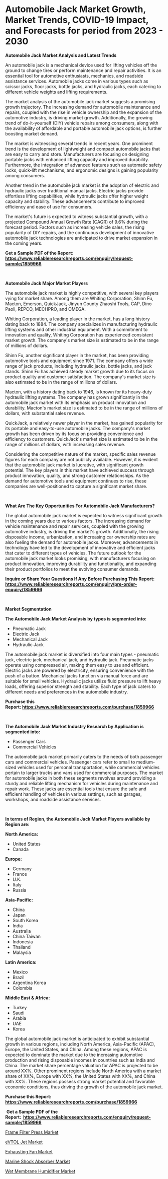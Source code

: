 <p><h1>Automobile Jack Market Growth, Market Trends, COVID-19 Impact, and Forecasts for period from 2023 - 2030</h1></p><p><strong>Automobile Jack Market Analysis and Latest Trends</strong></p>
<p><p>An automobile jack is a mechanical device used for lifting vehicles off the ground to change tires or perform maintenance and repair activities. It is an essential tool for automotive enthusiasts, mechanics, and roadside assistance services. Automobile jacks come in various types such as scissor jacks, floor jacks, bottle jacks, and hydraulic jacks, each catering to different vehicle weights and lifting requirements.</p><p>The market analysis of the automobile jack market suggests a promising growth trajectory. The increasing demand for automobile maintenance and repairs, coupled with the rise in vehicle ownership and the expansion of the automotive industry, is driving market growth. Additionally, the growing trend of do-it-yourself (DIY) vehicle repairs among consumers, along with the availability of affordable and portable automobile jack options, is further boosting market demand.</p><p>The market is witnessing several trends in recent years. One prominent trend is the development of lightweight and compact automobile jacks that are easy to carry and store. Manufacturers are focusing on designing portable jacks with enhanced lifting capacity and improved durability. Furthermore, the integration of advanced features such as automatic safety locks, quick-lift mechanisms, and ergonomic designs is gaining popularity among consumers.</p><p>Another trend in the automobile jack market is the adoption of electric and hydraulic jacks over traditional manual jacks. Electric jacks provide effortless lifting capabilities, while hydraulic jacks offer higher weight capacity and stability. These advancements contribute to improved efficiency and ease of use for consumers.</p><p>The market's future is expected to witness substantial growth, with a projected Compound Annual Growth Rate (CAGR) of 9.6% during the forecast period. Factors such as increasing vehicle sales, the rising popularity of DIY repairs, and the continuous development of innovative automobile jack technologies are anticipated to drive market expansion in the coming years.</p></p>
<p><strong>Get a Sample PDF of the Report:&nbsp; <a href="https://www.reliableresearchreports.com/enquiry/request-sample/1859966">https://www.reliableresearchreports.com/enquiry/request-sample/1859966</a></strong></p>
<p>&nbsp;</p>
<p><strong>Automobile Jack Major Market Players</strong></p>
<p><p>The automobile jack market is highly competitive, with several key players vying for market share. Among them are Whiting Corporation, Shinn Fu, Macton, Emerson, QuickJack, Jinyun County Zhaoshi Tools, CAP, Dino Paoli, REPCO, MECHPRO, and OMEGA. </p><p>Whiting Corporation, a leading player in the market, has a long history dating back to 1884. The company specializes in manufacturing hydraulic lifting systems and other industrial equipment. With a commitment to innovation and quality, Whiting Corporation has experienced consistent market growth. The company's market size is estimated to be in the range of millions of dollars.</p><p>Shinn Fu, another significant player in the market, has been providing automotive tools and equipment since 1971. The company offers a wide range of jack products, including hydraulic jacks, bottle jacks, and jack stands. Shinn Fu has achieved steady market growth due to its focus on product quality and customer satisfaction. The company's market size is also estimated to be in the range of millions of dollars.</p><p>Macton, with a history dating back to 1946, is known for its heavy-duty hydraulic lifting systems. The company has grown significantly in the automobile jack market with its emphasis on product innovation and durability. Macton's market size is estimated to be in the range of millions of dollars, with substantial sales revenue.</p><p>QuickJack, a relatively newer player in the market, has gained popularity for its portable and easy-to-use automobile jacks. The company's market growth has been driven by its focus on providing convenience and efficiency to customers. QuickJack's market size is estimated to be in the range of millions of dollars, with increasing sales revenue.</p><p>Considering the competitive nature of the market, specific sales revenue figures for each company are not publicly available. However, it is evident that the automobile jack market is lucrative, with significant growth potential. The key players in this market have achieved success through product innovation, quality, and strong customer relationships. As the demand for automotive tools and equipment continues to rise, these companies are well-positioned to capture a significant market share.</p></p>
<p>&nbsp;</p>
<p><strong>What Are The Key Opportunities For Automobile Jack Manufacturers?</strong></p>
<p><p>The global automobile jack market is expected to witness significant growth in the coming years due to various factors. The increasing demand for vehicle maintenance and repair services, coupled with the growing automotive industry, is driving the market's growth. Additionally, the rising disposable income, urbanization, and increasing car ownership rates are also fueling the demand for automobile jacks. Moreover, advancements in technology have led to the development of innovative and efficient jacks that cater to different types of vehicles. The future outlook for the automobile jack market looks promising, with manufacturers focusing on product innovation, improving durability and functionality, and expanding their product portfolios to meet the evolving consumer demands.</p></p>
<p><strong>Inquire or Share Your Questions If Any Before Purchasing This Report: <a href="https://www.reliableresearchreports.com/enquiry/pre-order-enquiry/1859966">https://www.reliableresearchreports.com/enquiry/pre-order-enquiry/1859966</a></strong></p>
<p>&nbsp;</p>
<p><strong>Market Segmentation</strong></p>
<p><strong>The Automobile Jack Market Analysis by types is segmented into:</strong></p>
<p><ul><li>Pneumatic Jack</li><li>Electric Jack</li><li>Mechanical Jack</li><li>Hydraulic Jack</li></ul></p>
<p><p>The automobile jack market is diversified into four main types - pneumatic jack, electric jack, mechanical jack, and hydraulic jack. Pneumatic jacks operate using compressed air, making them easy to use and efficient. Electric jacks are powered by electricity, ensuring convenience with the push of a button. Mechanical jacks function via manual force and are suitable for small vehicles. Hydraulic jacks utilize fluid pressure to lift heavy loads, offering superior strength and stability. Each type of jack caters to different needs and preferences in the automobile industry.</p></p>
<p><strong>Purchase this Report:&nbsp;<a href="https://www.reliableresearchreports.com/purchase/1859966">https://www.reliableresearchreports.com/purchase/1859966</a></strong></p>
<p>&nbsp;</p>
<p><strong>The Automobile Jack Market Industry Research by Application is segmented into:</strong></p>
<p><ul><li>Passenger Cars</li><li>Commercial Vehicles</li></ul></p>
<p><p>The automobile jack market primarily caters to the needs of both passenger cars and commercial vehicles. Passenger cars refer to small to medium-sized vehicles used for personal transportation, while commercial vehicles pertain to larger trucks and vans used for commercial purposes. The market for automobile jacks in both these segments revolves around providing a sturdy and reliable lifting mechanism for vehicles during maintenance and repair work. These jacks are essential tools that ensure the safe and efficient handling of vehicles in various settings, such as garages, workshops, and roadside assistance services.</p></p>
<p>&nbsp;</p>
<p><strong>In terms of Region, the Automobile Jack Market Players available by Region are:</strong></p>
<p>
    <p> <strong> North America: </strong>
        <ul>
            <li>United States</li>
            <li>Canada</li>
        </ul>
        </p> 
    <p> <strong> Europe: </strong>
        <ul>
            <li>Germany</li>
            <li>France</li>
            <li>U.K.</li>
            <li>Italy</li>
            <li>Russia</li>
        </ul>
        </p> 
    <p> <strong> Asia-Pacific: </strong>
        <ul>
            <li>China</li>
            <li>Japan</li>
            <li>South Korea</li>
            <li>India</li>
            <li>Australia</li>
            <li>China Taiwan</li>
            <li>Indonesia</li>
            <li>Thailand</li>
            <li>Malaysia</li>
        </ul>
        </p> 
    <p> <strong> Latin America: </strong>
        <ul>
            <li>Mexico</li>
            <li>Brazil</li>
            <li>Argentina Korea</li>
            <li>Colombia</li>
        </ul>
        </p> 
    <p> <strong> Middle East & Africa: </strong>
        <ul>
            <li>Turkey</li>
            <li>Saudi</li>
            <li>Arabia</li>
            <li>UAE</li>
            <li>Korea</li>
        </ul>
    </p>
    </p>
<p><p>The global automobile jack market is anticipated to exhibit substantial growth in various regions, including North America, Asia-Pacific (APAC), Europe, the United States, and China. Among these regions, APAC is expected to dominate the market due to the increasing automotive production and rising disposable incomes in countries such as India and China. The market share percentage valuation for APAC is projected to be around XX%. Other prominent regions include North America with a market share of XX%, Europe with XX%, the United States with XX%, and China with XX%. These regions possess strong market potential and favorable economic conditions, thus driving the growth of the automobile jack market.</p></p>
<p><strong>Purchase this Report: <a href="https://www.reliableresearchreports.com/purchase/1859966">https://www.reliableresearchreports.com/purchase/1859966</a></strong></p>
<p>&nbsp;<strong>Get a Sample PDF of the Report:&nbsp;&nbsp;<a href="https://www.reliableresearchreports.com/enquiry/request-sample/1859966">https://www.reliableresearchreports.com/enquiry/request-sample/1859966</a></strong></p>
<p><strong></strong></p>
<p><p><a href="https://medium.com/@jailynpurdy1934/analyzing-frame-filter-press-market-global-industry-perspective-and-forecast-2023-to-2030-01d30ebf3fab">Frame Filter Press Market</a></p><p><a href="https://github.com/dzharov81/Market-Research-Report-List-1/blob/main/evtol-jet-market.md">eVTOL Jet Market</a></p><p><a href="https://www.linkedin.com/pulse/exhausting-fan-market-size-share-global-analysis-report-tipge/">Exhausting Fan Market</a></p><p><a href="https://github.com/ambrozg/Market-Research-Report-List-1/blob/main/marine-shock-absorber-market.md">Marine Shock Absorber Market</a></p><p><a href="https://www.linkedin.com/pulse/decoding-wet-membrane-humidifier-market-deep-dive-latest-cdnme/">Wet Membrane Humidifier Market</a></p></p>